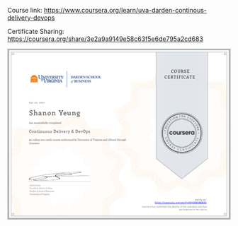 

Course link:
	https://www.coursera.org/learn/uva-darden-continous-delivery-devops

Certificate Sharing:
	https://coursera.org/share/3e2a9a9149e58c63f5e6de795a2cd683

![alt text](certificate/certificate.png)

